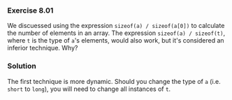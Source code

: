 ### Exercise 8.01
We discuessed using the expression `sizeof(a) / sizeof(a[0])` to calculate the number of elements in an array. The expression `sizeof(a) / sizeof(t)`, where  `t` is the type of `a`'s elements, would also work, but it's considered an inferior technique. Why?
### Solution
The first technique is more dynamic. Should you change the type of `a` (i.e. `short` to `long`), you will need to change all instances of `t`.
